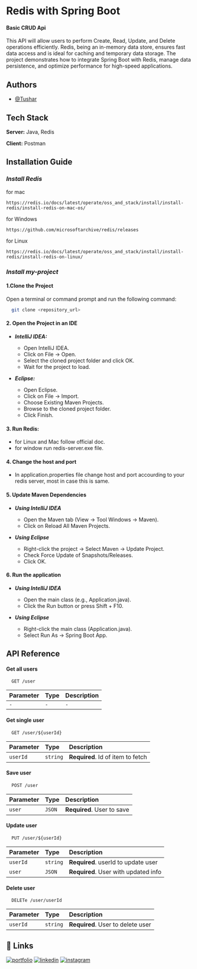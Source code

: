 
# Redis with Spring Boot
#### Basic CRUD Api 

 This API will allow users to perform Create, Read, Update, and Delete operations efficiently. Redis, being an in-memory data store, ensures fast data access and is ideal for caching and temporary data storage. The project demonstrates how to integrate Spring Boot with Redis, manage data persistence, and optimize performance for high-speed applications.

## Authors

- [@Tushar](https://github.com/Tushar-Khushal-Mahajan)


## Tech Stack

**Server:** Java, Redis

**Client:** Postman

## Installation Guide


### *Install Redis*
    
for mac 
```
https://redis.io/docs/latest/operate/oss_and_stack/install/install-redis/install-redis-on-mac-os/
```

for Windows
```
https://github.com/microsoftarchive/redis/releases
```

for Linux
```
https://redis.io/docs/latest/operate/oss_and_stack/install/install-redis/install-redis-on-linux/
```

### *Install my-project*

#### 1.Clone the Project
Open a terminal or command prompt and run the following command:
```bash
  git clone <repository_url>
```
#### 2. Open the Project in an IDE
- ***IntelliJ IDEA:***

  - Open IntelliJ IDEA.
  - Click on File → Open.
  - Select the cloned project folder and click OK.
  - Wait for the project to load.

- ***Eclipse:***

  - Open Eclipse.
  - Click on File → Import.
  - Choose Existing Maven Projects.
  - Browse to the cloned project folder.
  - Click Finish.

#### 3. Run Redis:
  - for Linux and Mac follow official doc.
  - for window run redis-server.exe file.

#### 4. Change the host and port
  - In application.properties file change host and port accourding to your redis server, most in case this is same.

#### 5. Update Maven Dependencies
- ***Using IntelliJ IDEA***

  - Open the Maven tab (View → Tool Windows → Maven).
  - Click on Reload All Maven Projects.

- ***Using Eclipse***

  - Right-click the project → Select Maven → Update   Project.
  - Check Force Update of Snapshots/Releases.
  - Click OK.

#### 6. Run the application
- ***Using IntelliJ IDEA***

  - Open the main class (e.g., Application.java).
  - Click the Run button or press Shift + F10.

- ***Using Eclipse***

  - Right-click the main class (Application.java).
  - Select Run As → Spring Boot App. 
## API Reference

#### Get all users

```http
  GET /user
```

| Parameter | Type     | Description                |
| :-------- | :------- | :------------------------- |
| `-` | `-` | `-` |

#### Get single user

```http
  GET /user/${userId}
```

| Parameter | Type     | Description                       |
| :-------- | :------- | :-------------------------------- |
| `userId`      | `string` | **Required**. Id of item to fetch |


#### Save user

```http
  POST /user
```

| Parameter | Type     | Description                       |
| :-------- | :------- | :-------------------------------- |
| `user`      | `JSON` | **Required**. User to save |

#### Update user

```http
  PUT /user/${userId}
```

| Parameter | Type     | Description                       |
| :-------- | :------- | :-------------------------------- |
| `userId`      | `string` | **Required**. userId to update user |
| `user`      | `JSON` | **Required**. User with updated info |


#### Delete user

```http
  DELETe /user/userId
```

| Parameter | Type     | Description                       |
| :-------- | :------- | :-------------------------------- |
| `userId`      | `string` | **Required**. User to delete user |

## 🔗 Links
[![portfolio](https://img.shields.io/badge/my_portfolio-000?style=for-the-badge&logo=ko-fi&logoColor=white)](https://tushar-portfolio.great-site.net/)
[![linkedin](https://img.shields.io/badge/linkedin-0A66C2?style=for-the-badge&logo=linkedin&logoColor=white)](https://www.linkedin.com/in/tushar-fullstack-dev/)
[![instagram](https://img.shields.io/badge/instagram-1DA1F2?style=for-the-badge&logo=instagram&logoColor=white)](https://www.instagram.com/_m.tushar_)

